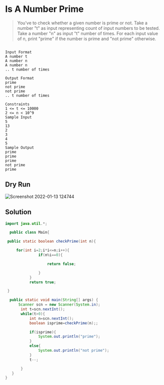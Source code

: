 # Is A Number Prime

> You've to check whether a given number is prime or not.
> Take a number "t" as input representing count of input numbers to be tested.
> Take a number "n" as input "t" number of times.
> For each input value of n, print "prime" if the number is prime and "not prime" otherwise.

```text

Input Format
A number t
A number n
A number n
.. t number of times

Output Format
prime
not prime
not prime
.. t number of times

Constraints
1 <= t <= 10000
2 <= n < 10^9
Sample Input
5
13
2
3
4
5
Sample Output
prime
prime
prime
not prime
prime

```
## Dry Run
![Screenshot 2022-01-13 124744](https://user-images.githubusercontent.com/64803628/149283566-fb74186a-4fd6-43f1-8539-b46e5e76b09d.png)

## Solution

```java
import java.util.*;

  public class Main{

 public static boolean checkPrime(int n){

     for(int i=2;i*i<=n;i++){
               if(n%i==0){

                   return false;

               }
           }
           return true;

 }

  public static void main(String[] args) {
      Scanner scn = new Scanner(System.in);
       int t=scn.nextInt();
       while(t>0){
           int n=scn.nextInt();
           boolean isprime=checkPrime(n);;

           if(isprime){
               System.out.println("prime");
           }
           else{
               System.out.println("not prime");
           }
           t--;

       }
   }
}
```
